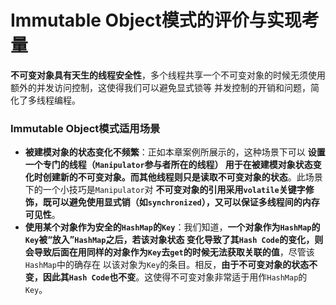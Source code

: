 Immutable Object模式的评价与实现考量
===============================================================================================
**不可变对象具有天生的线程安全性**，多个线程共享一个不可变对象的时候无须使用额外的并发访问控制，这使得我们可以避免显式锁等
并发控制的开销和问题，简化了多线程编程。

### Immutable Object模式适用场景
+ **被建模对象的状态变化不频繁**：正如本章案例所展示的，这种场景下可以 **设置一个专门的线程（`Manipulator`参与者所在的线程）
用于在被建模对象状态变化时创建新的不可变对象。而其他线程则只是读取不可变对象的状态**。此场景下的一个小技巧是`Manipulator`对
**不可变对象的引用采用`volatile`关键字修饰，既可以避免使用显式销（如`synchronized`），又可以保证多线程间的内存可见性**。
+ **使用某个对象作为安全的`HashMap`的`Key`**：我们知道，**一个对象作为`HashMap`的`Key`被“放入”`HashMap`之后，若该对象状态
变化导致了其`Hash Code`的变化，则会导致后面在用同样的对象作为`Key`去`get`的时候无法获取关联的值**，尽管该`HashMap`中的确存在
以该对象为`Key`的条目。相反，**由于不可变对象的状态不变，因此其`Hash Code`也不变**。这使得不可变对象非常适于用作`HashMap`的`Key`。
